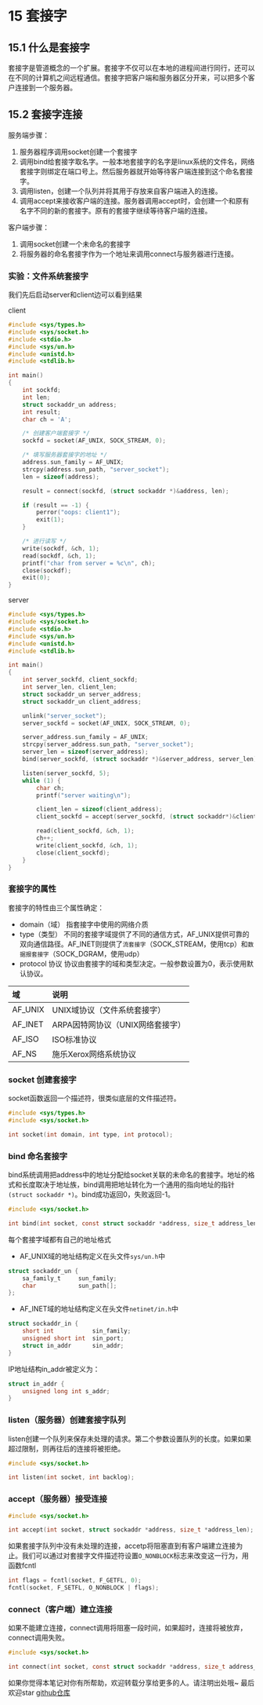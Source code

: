 # 15 套接字

## 15.1 什么是套接字

套接字是管道概念的一个扩展。套接字不仅可以在本地的进程间进行同行，还可以在不同的计算机之间远程通信。套接字把客户端和服务器区分开来，可以把多个客户连接到一个服务器。

## 15.2 套接字连接

服务端步骤：

1. 服务器程序调用socket创建一个套接字
2. 调用bind给套接字取名字。一般本地套接字的名字是linux系统的文件名，网络套接字则绑定在端口号上。然后服务器就开始等待客户端连接到这个命名套接字。
3. 调用listen，创建一个队列并将其用于存放来自客户端进入的连接。
4. 调用accept来接收客户端的连接。服务器调用accept时，会创建一个和原有名字不同的新的套接字。原有的套接字继续等待客户端的连接。

客户端步骤：

1. 调用socket创建一个未命名的套接字
2. 将服务器的命名套接字作为一个地址来调用connect与服务器进行连接。

### 实验：文件系统套接字

我们先后启动server和client边可以看到结果

client

```c
#include <sys/types.h>
#include <sys/socket.h>
#include <stdio.h>
#include <sys/un.h>
#include <unistd.h>
#include <stdlib.h>

int main()
{
    int sockfd;
    int len;
    struct sockaddr_un address;
    int result;
    char ch = 'A';

    /* 创建客户端套接字 */
    sockfd = socket(AF_UNIX, SOCK_STREAM, 0);

    /* 填写服务器套接字的地址 */
    address.sun_family = AF_UNIX;
    strcpy(address.sun_path, "server_socket");
    len = sizeof(address);

    result = connect(sockfd, (struct sockaddr *)&address, len);

    if (result == -1) {
        perror("oops: client1");
        exit(1);
    }

    /* 进行读写 */
    write(sockdf, &ch, 1);
    read(sockdf, &ch, 1);
    printf("char from server = %c\n", ch);
    close(sockdf);
    exit(0);
}
```

server

```c
#include <sys/types.h>
#include <sys/socket.h>
#include <stdio.h>
#include <sys/un.h>
#include <unistd.h>
#include <stdlib.h>

int main()
{
    int server_sockfd, client_sockfd;
    int server_len, client_len;
    struct sockaddr_un server_address;
    struct sockaddr_un client_address;

    unlink("server_socket");
    server_sockfd = socket(AF_UNIX, SOCK_STREAM, 0);

    server_address.sun_family = AF_UNIX;
    strcpy(server_address.sun_path, "server_socket");
    server_len = sizeof(server_address);
    bind(server_sockfd, (struct sockaddr *)&server_address, server_len);

    listen(server_sockfd, 5);
    while (1) {
        char ch;
        printf("server waiting\n");

        client_len = sizeof(client_address);
        client_sockfd = accept(server_sockfd, (struct sockaddr*)&client_address, (socklen_t *)&client_len);

        read(client_sockfd, &ch, 1);
        ch++;
        write(client_sockfd, &ch, 1);
        close(client_sockfd);
    }
}
```

### 套接字的属性

套接字的特性由三个属性确定：

- domain（域）
  指套接字中使用的网络介质
- type（类型）
  不同的套接字域提供了不同的通信方式，AF_UNIX提供可靠的双向通信路径。AF_INET则提供了`流套接字`（SOCK_STREAM，使用tcp）和`数据报套接字`（SOCK_DGRAM，使用udp）
- protocol 协议
  协议由套接字的域和类型决定。一般参数设置为0，表示使用默认协议。

| 域       | 说明                   |
| :------ | :------------------- |
| AF_UNIX | UNIX域协议（文件系统套接字）     |
| AF_INET | ARPA因特网协议（UNIX网络套接字） |
| AF_ISO  | ISO标准协议              |
| AF_NS   | 施乐Xerox网络系统协议        |

### socket 创建套接字

socket函数返回一个描述符，很类似底层的文件描述符。

```c
#include <sys/types.h>
#include <sys/socket.h>

int socket(int domain, int type, int protocol);
```

### bind 命名套接字

bind系统调用把address中的地址分配给socket关联的未命名的套接字。地址的格式和长度取决于地址族，bind调用把地址转化为一个通用的指向地址的指针`(struct sockaddr *)`。bind成功返回0，失败返回-1。

```c
#include <sys/socket.h>

int bind(int socket, const struct sockaddr *address, size_t address_len);
```

每个套接字域都有自己的地址格式

- AF_UNIX域的地址结构定义在头文件`sys/un.h`中

```c
struct sockaddr_un {
    sa_family_t     sun_family;
    char            sun_path[];
};
```

- AF_INET域的地址结构定义在头文件`netinet/in.h`中

```c
struct sockaddr_in {
    short int           sin_family;
    unsigned short int  sin_port;
    struct in_addr      sin_addr;
}
```

IP地址结构in_addr被定义为：

```c
struct in_addr {
    unsigned long int s_addr;
}
```

### listen（服务器）创建套接字队列

listen创建一个队列来保存未处理的请求。第二个参数设置队列的长度。如果如果超过限制，则再往后的连接将被拒绝。

```c
#include <sys/socket.h>

int listen(int socket, int backlog);
```

### accept（服务器）接受连接

```c
#include <sys/socket.h>

int accept(int socket, struct sockaddr *address, size_t *address_len);
```

如果套接字队列中没有未处理的连接，accetp将阻塞直到有客户端建立连接为止。我们可以通过对套接字文件描述符设置`O_NONBLOCK`标志来改变这一行为，用函数fcntl

```c
int flags = fcntl(socket, F_GETFL, 0);
fcntl(socket, F_SETFL, O_NONBLOCK | flags);
```

### connect（客户端）建立连接

如果不能建立连接，connect调用将阻塞一段时间，如果超时，连接将被放弃，connect调用失败。

```c
#include <sys/socket.h>

int connect(int socket, const struct sockaddr *address, size_t address_len);
```

如果你觉得本笔记对你有所帮助，欢迎转载分享给更多的人。请注明出处哦~
最后欢迎star [github仓库](https://github.com/LeoSirius/notes)
